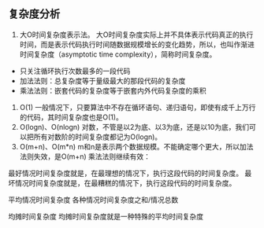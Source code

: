 ## 复杂度分析

1. 大O时间复杂度表示法。
  大O时间复杂度实际上并不具体表示代码真正的执行时间，而是表示代码执行时间随数据规模增长的变化趋势，所以，也叫作渐进时间复杂度（asymptotic time complexity），简称时间复杂度。
  - 只关注循环执行次数最多的一段代码
  - 加法法则：总复杂度等于量级最大的那段代码的复杂度
  - 乘法法则：嵌套代码的复杂度等于嵌套内外代码复杂度的乘积

  1. O(1)
    一般情况下，只要算法中不存在循环语句、递归语句，即使有成千上万行的代码，其时间复杂度也是Ο(1)。
  2. O(logn)、O(nlogn)
    对数，不管是以2为底、以3为底，还是以10为底，我们可以把所有对数阶的时间复杂度都记为O(logn)。
  3. O(m+n)、O(m*n)
    m和n是表示两个数据规模。不能确定哪个更大，所以加法法则失效，是O(m+n)
    乘法法则继续有效：


最好情况时间复杂度就是，在最理想的情况下，执行这段代码的时间复杂度。
最坏情况时间复杂度就是，在最糟糕的情况下，执行这段代码的时间复杂度。


平均情况时间复杂度  各种情况时间复杂度之和/情况总数

均摊时间复杂度   均摊时间复杂度就是一种特殊的平均时间复杂度
